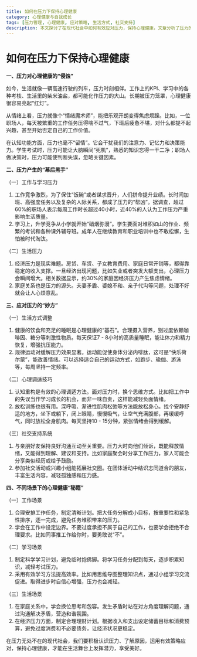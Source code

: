 ```yaml
---
title: 如何在压力下保持心理健康
category: 心理健康与自我成长
tags: [压力管理, 心理健康, 应对策略, 生活方式, 社交支持]
description: 本文探讨了在现代社会中如何有效应对压力，保持心理健康。文章分析了压力的来源，提供了多种应对压力的方法，包括生活方式调整、心理调适技巧和建立社交支持系统，并针对不同场景（如工作、学习和生活中）给出了具体的心理健康维护秘籍。
---
```


# 如何在压力下保持心理健康

**一、压力对心理健康的“侵蚀”**

如今，生活就像一辆高速行驶的列车，压力时刻相伴。工作上的KPI、学习中的各种考核、生活里的柴米油盐，都可能化作压力的大山。长期被压力笼罩，心理健康很容易亮起“红灯”。

从情绪上看，压力就像个“情绪魔术师”，能把乐观开朗变得焦虑烦躁。比如，一位职场人，每天被繁重的工作任务压得喘不过气，下班后疲惫不堪，对什么都提不起兴趣，甚至开始否定自己的工作价值。

在认知功能方面，压力也毫不“留情”。它会干扰我们的注意力、记忆力和决策能力。学生考试时，压力可能让大脑瞬间“死机”，熟悉的知识忘得一干二净；职场人做决策时，压力可能使判断失误，忽略关键因素。

**二、压力产生的“幕后黑手”**

（一）工作与学习压力
1. 工作竞争激烈，为了保住“饭碗”或者谋求晋升，人们拼命提升业绩。长时间加班、高强度任务以及复杂的人际关系，都成了压力的“帮凶”。据调查，超过60%的职场人表示每周工作时长超过40小时，近40%的人认为工作压力严重影响生活质量。
2. 学习上，升学竞争从小学就开始“硝烟弥漫”。学生要面对堆积如山的作业、频繁的考试和各种课外辅导班。成年人在继续教育和职业培训中也不敢松懈，生怕被时代淘汰。

（二）生活压力
1. 经济压力是现实难题。房贷、车贷、子女教育费用、家庭日常开销等，都得靠稳定的收入支撑。一旦经济出现问题，比如失业或者突发大额支出，心理压力会瞬间增大。相关数据显示，约30%的家庭因经济压力产生焦虑情绪。
2. 家庭关系也是压力的源头。夫妻矛盾、婆媳不和、亲子代沟等问题，处理不好就会让人心烦意乱。

**三、应对压力的“妙方”**

（一）生活方式调整
1. 健康的饮食和充足的睡眠是心理健康的“基石”。合理摄入营养，别过度依赖咖啡因、糖分等刺激性物质。每天保证7 - 8小时的高质量睡眠，能让体力和精力恢复，增强抗压能力。
2. 规律运动对缓解压力效果显著。运动能促使身体分泌内啡肽，这可是“快乐荷尔蒙”，能改善情绪。可以选择适合自己的运动方式，如跑步、瑜伽、游泳等，每周坚持一定频率。

（二）心理调适技巧
1. 认知重构是有效的心理调适方法。面对压力时，换个思维方式。比如把工作中的失误当作学习成长的机会，而非一味自责，这样能减轻负面情绪。
2. 放松训练也很有用。深呼吸、渐进性肌肉松弛等方法能放松身心。找个安静舒适的地方，坐下或躺下，闭上眼睛，慢慢吸气，让空气充满腹部，再缓缓呼气，同时放松全身肌肉。每天坚持10 - 15分钟，紧张情绪会得到缓解。

（三）社交支持系统
1. 与亲朋好友保持良好沟通互动至关重要。压力大时向他们倾诉，既能释放情绪，又能得到理解、建议和支持。比如家庭聚会时分享工作压力，家人可能会分享类似经历或给予鼓励。
2. 参加社交活动或兴趣小组能拓展社交圈。在团体活动中结识志同道合的朋友，丰富生活内容，减轻孤独感和压力感。

**四、不同场景下的心理健康“秘籍”**

（一）工作场景
1. 合理安排工作任务，制定清晰计划。把大任务分解成小目标，按重要性和紧急性排序，逐一完成，避免任务堆积带来的压力。
2. 学会在工作中设定边界。不要过度承担不属于自己的工作，也要学会拒绝不合理要求。比如同事推工作给你时，要勇敢说“不”。

（二）学习场景
1. 制定科学学习计划，避免临时抱佛脚。将学习任务分配到每天，逐步积累知识，减轻考试压力。
2. 采用有效学习方法提高效率。比如用思维导图整理知识点，通过小组学习交流促进。取得进步时自信心增强，压力也会减轻。

（三）生活场景
1. 在家庭关系中，学会换位思考和包容。发生矛盾时站在对方角度理解问题，通过沟通解决矛盾，营造和谐氛围。
2. 在经济压力方面，制定合理理财计划。根据收入和支出设定储蓄目标和消费预算，避免过度消费和不必要债务，让经济状况更稳定。

在压力无处不在的现代社会，我们要积极认识压力、了解原因，运用有效策略应对，保持心理健康，才能在生活舞台上发挥潜力，享受美好。